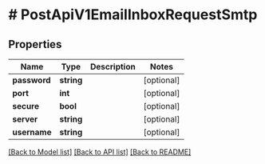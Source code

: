 # # PostApiV1EmailInboxRequestSmtp

## Properties

Name | Type | Description | Notes
------------ | ------------- | ------------- | -------------
**password** | **string** |  | [optional]
**port** | **int** |  | [optional]
**secure** | **bool** |  | [optional]
**server** | **string** |  | [optional]
**username** | **string** |  | [optional]

[[Back to Model list]](../../README.md#models) [[Back to API list]](../../README.md#endpoints) [[Back to README]](../../README.md)
